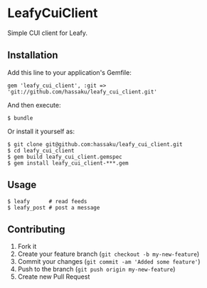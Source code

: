 # LeafyCuiClient

Simple CUI client for Leafy.

## Installation

Add this line to your application's Gemfile:

    gem 'leafy_cui_client', :git => 'git://github.com/hassaku/leafy_cui_client.git'

And then execute:

    $ bundle

Or install it yourself as:

    $ git clone git@github.com:hassaku/leafy_cui_client.git
    $ cd leafy_cui_client
    $ gem build leafy_cui_client.gemspec
    $ gem install leafy_cui_client-***.gem

## Usage

    $ leafy      # read feeds
    $ leafy_post # post a message

## Contributing

1. Fork it
2. Create your feature branch (`git checkout -b my-new-feature`)
3. Commit your changes (`git commit -am 'Added some feature'`)
4. Push to the branch (`git push origin my-new-feature`)
5. Create new Pull Request
